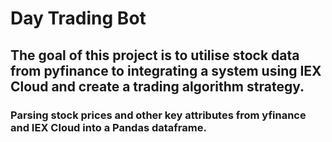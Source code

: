 # Day Trading Bot

## The goal of this project is to utilise stock data from pyfinance to integrating a system using IEX Cloud and create a trading algorithm strategy. 

### Parsing stock prices and other key attributes from yfinance and IEX Cloud into a Pandas dataframe. 
